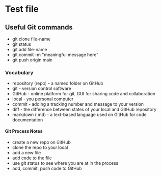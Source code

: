 # Test file

## Useful Git commands

- git clone file-name
- git status
- git add file-name
- git commit -m "meaningful message here"
- git push origin main

### Vocabulary
- repository (repo) - a named folder on GitHub
- git - version control software
- GitHub - online platform for git, GUI for sharing code and collaboration
- local - you personal computer
- commit - adding a tracking number and message to your version
- diff - the difference between states of your local and GitHub repository
- markdown (.md) - a text-based language used on GitHub for code documentation

#### Git Process Notes
- create a new repo on GitHub
- clone the repo to your local
- add a new file
- add code to the file
- use git status to see where you are at in the process
- add, commit, push code to GitHub








